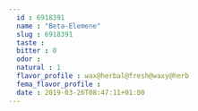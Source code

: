 ```yaml
---
  id : 6918391
  name : "Beta-Elemene"
  slug : 6918391
  taste : 
  bitter : 0
  odor : 
  natural : 1
  flavor_profile : wax@herbal@fresh@waxy@herb
  fema_flavor_profile : 
  date : 2019-03-26T08:47:11+01:00
---
```



